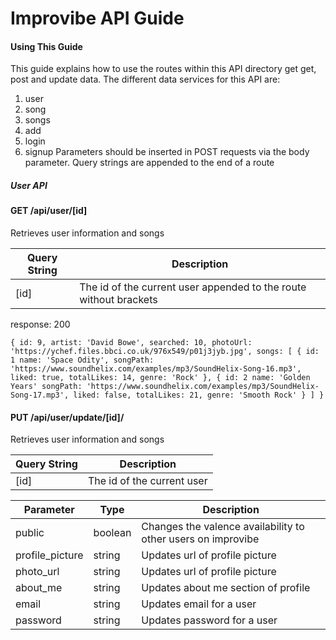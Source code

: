 
# Improvibe API Guide

#### Using This Guide
This guide explains how to use the routes within this API directory get get, post and update data. The different data services for this API are:
  1. user
  2. song
  3. songs
  4. add
  5. login
  6. signup
Parameters should be inserted in POST requests via the body parameter. Query strings are appended to the end of a route


##### User API
#### GET  /api/user/[id]<br>
Retrieves user information and songs

| Query String      | Description |
| ----------- | ----------- |
| [id]| The id of the current user appended to the route without brackets |

response: 200

 `{
    id: 9,
    artist: 'David Bowe',
    searched: 10,
    photoUrl: 'https://ychef.files.bbci.co.uk/976x549/p01j3jyb.jpg',
    songs: [
      {
        id: 1
        name: 'Space Odity',
        songPath: 'https://www.soundhelix.com/examples/mp3/SoundHelix-Song-16.mp3',
        liked: true,
        totalLikes: 14,
        genre: 'Rock'
      },
      {
      id: 2
      name: 'Golden Years'
      songPath: 'https://www.soundhelix.com/examples/mp3/SoundHelix-Song-17.mp3',
      liked: false,
      totalLikes: 21,
      genre: 'Smooth Rock'
      }
    ]
  }`

#### PUT  /api/user/update/[id]/<br>
Retrieves user information and songs

| Query String      | Description |
| ----------- | ----------- |
| [id]| The id of the current user |

| Parameter      | Type |  Description      |
| ----------- | ----------- | ----------- |
| public | boolean | Changes the valence availability to other users on improvibe |
| profile_picture | string | Updates url of profile picture |
| photo_url | string | Updates url of profile picture |
| about_me | string | Updates about me section of profile |
| email | string | Updates email for a user  |
| password | string | Updates password for a user  |

